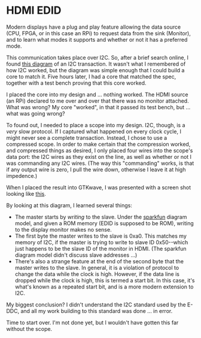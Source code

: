 # HDMI EDID

Modern displays have a plug and play feature allowing the data source (CPU,
FPGA, or in this case an RPi) to request data from the sink (Monitor), and to
learn what modes it supports and whether or not it has a preferred mode.

This communication takes place over I2C.  So, after a brief search online,
I found [this diagram](sparkfun.png) of an I2C transaction.  It wasn't what I
remembered of how I2C worked, but the diagram was simple enough that I could
build a core to match it.  Five hours later, I had a core that matched the spec,
together with a test bench proving that this core worked.

I placed the core into my design and ... nothing worked.  The HDMI source
(an RPi) declared to me over and over that there was no monitor attached.
What was wrong?  My core "worked", in that it passed its test bench, but ...
what was going wrong?

To found out, I needed to place a scope into my design.  I2C, though, is a
_very_ slow protocol.  If I captured what happened on every clock cycle, I might
never see a complete transaction.  Instead, I chose to use a compressed scope.
In order to make certain that the compression worked, and compressed things as
desired, I only placed four wires into the scope's data port: the I2C wires
as they exist on the line, as well as whether or not I was commanding any I2C
wires.  (The way this "commanding" works, is that if any output wire is zero,
I pull the wire down, otherwise I leave it at high impedence.)

When I placed the result into GTKwave, I was presented with a screen shot
looking like [this](actual.png).

By looking at this diagram, I learned several things:
- The master starts by _writing_ to the slave.  Under the
[sparkfun](sparkfun.png) diagram model, and given a ROM memory (EDID is
supposed to be ROM), writing to the display monitor makes no sense.
- The first byte the master writes to the slave is 0xa0.  This matches my
memory of I2C, if the master is trying to write to slave ID 0x50--which just
happens to be the slave ID of the monitor in HDMI.  (The sparkfun diagram model didn't discuss slave addresses ...)
- There's also a strange feature at the end of the second byte that the master writes to the slave.  In general, it is a violation of protocol to change the data while the clock is high.  However, if the data line is dropped while the clock is high, this is termed a start bit.  In this case, it's what's known as a repeated start bit, and is a more modern extension to I2C.  

My biggest conclusion?  I didn't understand the I2C standard used by the
E-DDC, and all my work building to this standard was done ... in error.

Time to start over.  I'm not done yet, but I wouldn't have gotten this far
without the scope.
